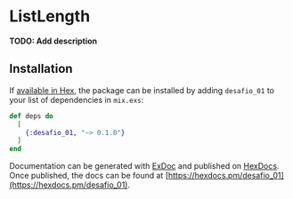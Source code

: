 # ListLength

**TODO: Add description**

## Installation

If [available in Hex](https://hex.pm/docs/publish), the package can be installed
by adding `desafio_01` to your list of dependencies in `mix.exs`:

```elixir
def deps do
  [
    {:desafio_01, "~> 0.1.0"}
  ]
end
```

Documentation can be generated with [ExDoc](https://github.com/elixir-lang/ex_doc)
and published on [HexDocs](https://hexdocs.pm). Once published, the docs can
be found at [https://hexdocs.pm/desafio_01](https://hexdocs.pm/desafio_01).

